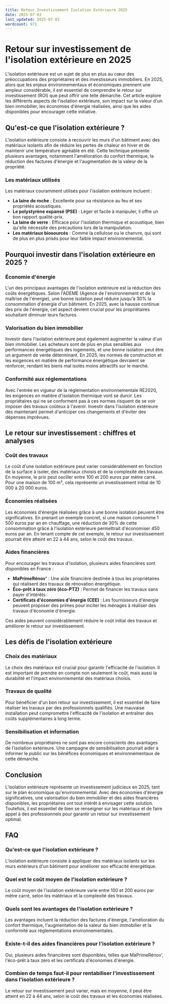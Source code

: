 ```yaml
---
title: Retour Investissement Isolation Extérieure 2025
date: 2025-07-03
last_updated: 2025-07-03
wordcount: 971
---
```


# Retour sur investissement de l'isolation extérieure en 2025

L'isolation extérieure est un sujet de plus en plus au cœur des préoccupations des propriétaires et des investisseurs immobiliers. En 2025, alors que les enjeux environnementaux et économiques prennent une ampleur considérable, il est essentiel de comprendre le retour sur investissement (ROI) que peut offrir une telle démarche. Cet article explore les différents aspects de l'isolation extérieure, son impact sur la valeur d'un bien immobilier, les économies d'énergie réalisées, ainsi que les aides disponibles pour encourager cette initiative.

## Qu'est-ce que l'isolation extérieure ?

L'isolation extérieure consiste à recouvrir les murs d'un bâtiment avec des matériaux isolants afin de réduire les pertes de chaleur en hiver et de maintenir une température agréable en été. Cette technique présente plusieurs avantages, notamment l'amélioration du confort thermique, la réduction des factures d'énergie et l'augmentation de la valeur de la propriété.

### Les matériaux utilisés

Les matériaux couramment utilisés pour l'isolation extérieure incluent :

- **La laine de roche** : Excellente pour sa résistance au feu et ses propriétés acoustiques.
- **Le polystyrène expansé (PSE)** : Léger et facile à manipuler, il offre un bon rapport qualité-prix.
- **La laine de verre** : Efficace pour l'isolation thermique et acoustique, bien qu'elle nécessite des précautions lors de la manipulation.
- **Les matériaux biosourcés** : Comme la cellulose ou le chanvre, qui sont de plus en plus prisés pour leur faible impact environnemental.

## Pourquoi investir dans l'isolation extérieure en 2025 ?

### Économie d'énergie

L'un des principaux avantages de l'isolation extérieure est la réduction des coûts énergétiques. Selon l'ADEME (Agence de l'environnement et de la maîtrise de l'énergie), une bonne isolation peut réduire jusqu'à 30% la consommation d'énergie d'un bâtiment. En 2025, avec la hausse continue des prix de l'énergie, cet aspect devient crucial pour les propriétaires souhaitant diminuer leurs factures.

### Valorisation du bien immobilier

Investir dans l'isolation extérieure peut également augmenter la valeur d'un bien immobilier. Les acheteurs sont de plus en plus sensibles aux performances énergétiques des logements, et une bonne isolation peut être un argument de vente déterminant. En 2025, les normes de construction et les exigences en matière de performance énergétique devraient se renforcer, rendant les biens mal isolés moins attractifs sur le marché.

### Conformité aux réglementations

Avec l'entrée en vigueur de la réglementation environnementale RE2020, les exigences en matière d'isolation thermique vont se durcir. Les propriétaires qui ne se conforment pas à ces normes risquent de se voir imposer des travaux coûteux à l'avenir. Investir dans l'isolation extérieure dès maintenant permet d'anticiper ces changements et d'éviter des dépenses imprévues.

## Le retour sur investissement : chiffres et analyses

### Coût des travaux

Le coût d'une isolation extérieure peut varier considérablement en fonction de la surface à isoler, des matériaux choisis et de la complexité des travaux. En moyenne, le prix peut osciller entre 100 et 200 euros par mètre carré. Pour une maison de 100 m², cela représente un investissement initial de 10 000 à 20 000 euros.

### Économies réalisées

Les économies d'énergie réalisées grâce à une bonne isolation peuvent être significatives. En prenant un exemple concret, si une maison consomme 1 500 euros par an en chauffage, une réduction de 30% de cette consommation grâce à l'isolation extérieure permettrait d'économiser 450 euros par an. En tenant compte de cet exemple, le retour sur investissement pourrait être atteint en 22 à 44 ans, selon le coût des travaux.

### Aides financières

Pour encourager les travaux d'isolation, plusieurs aides financières sont disponibles en France :

- **MaPrimeRénov'** : Une aide financière destinée à tous les propriétaires qui réalisent des travaux de rénovation énergétique.
- **Éco-prêt à taux zéro (éco-PTZ)** : Permet de financer les travaux sans payer d'intérêts.
- **Certificats d'économies d'énergie (CEE)** : Les fournisseurs d'énergie peuvent proposer des primes pour inciter les ménages à réaliser des travaux d'économie d'énergie.

Ces aides peuvent considérablement réduire le coût initial des travaux et améliorer le retour sur investissement.

## Les défis de l'isolation extérieure

### Choix des matériaux

Le choix des matériaux est crucial pour garantir l'efficacité de l'isolation. Il est important de prendre en compte non seulement le coût, mais aussi la durabilité et l'impact environnemental des matériaux choisis.

### Travaux de qualité

Pour bénéficier d'un bon retour sur investissement, il est essentiel de faire réaliser les travaux par des professionnels qualifiés. Une mauvaise installation peut compromettre l'efficacité de l'isolation et entraîner des coûts supplémentaires à long terme.

### Sensibilisation et information

De nombreux propriétaires ne sont pas encore conscients des avantages de l'isolation extérieure. Une campagne de sensibilisation pourrait aider à informer le public sur les bénéfices économiques et environnementaux de cette démarche.

## Conclusion

L'isolation extérieure représente un investissement judicieux en 2025, tant sur le plan économique qu'environnemental. Avec des économies d'énergie significatives, une valorisation du bien immobilier et des aides financières disponibles, les propriétaires ont tout intérêt à envisager cette solution. Toutefois, il est essentiel de bien se renseigner sur les matériaux et de faire appel à des professionnels pour garantir un retour sur investissement optimal.

## FAQ

### Qu'est-ce que l'isolation extérieure ?

L'isolation extérieure consiste à appliquer des matériaux isolants sur les murs extérieurs d'un bâtiment pour améliorer son efficacité énergétique.

### Quel est le coût moyen de l'isolation extérieure ?

Le coût moyen de l'isolation extérieure varie entre 100 et 200 euros par mètre carré, selon les matériaux et la complexité des travaux.

### Quels sont les avantages de l'isolation extérieure ?

Les avantages incluent la réduction des factures d'énergie, l'amélioration du confort thermique, l'augmentation de la valeur du bien immobilier et la conformité aux réglementations environnementales.

### Existe-t-il des aides financières pour l'isolation extérieure ?

Oui, plusieurs aides financières sont disponibles, telles que MaPrimeRénov', l'éco-prêt à taux zéro et les certificats d'économies d'énergie.

### Combien de temps faut-il pour rentabiliser l'investissement dans l'isolation extérieure ?

Le retour sur investissement peut varier, mais en moyenne, il peut être atteint en 22 à 44 ans, selon le coût des travaux et les économies réalisées.